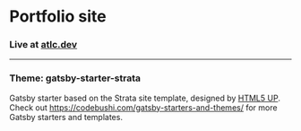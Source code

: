 # Portfolio site

### Live at [atlc.dev](https://atlc.dev)

---

### Theme: gatsby-starter-strata

Gatsby starter based on the Strata site template, designed by [HTML5 UP](https://html5up.net/strata). Check out https://codebushi.com/gatsby-starters-and-themes/ for more Gatsby starters and templates.